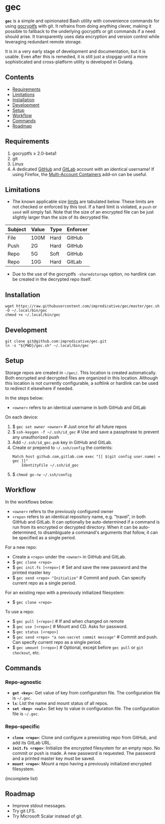 # gec

**`gec`** is a simple and opinionated Bash utility with convenience commands for using [gocryptfs](https://github.com/rfjakob/gocryptfs) with git.
It refrains from doing anything clever, making it possible to fallback to the underlying gocryptfs or git commands if a need should arise.
It transparently uses data encryption and version control while leveraging redundant remote storage.

It is in a very early stage of development and documentation, but it is usable.
Even after this is remedied, it is still just a stopgap until a more sophisticated and cross-platform utility is developed in Golang.

## Contents
* [Requirements](#requirements)
* [Limitations](#limitations)
* [Installation](#installation)
* [Development](#development)
* [Setup](#setup)
* [Workflow](#workflow)
* [Commands](#commands)
* [Roadmap](#roadmap)

## Requirements
1. gocryptfs ≥ 2.0-beta1
1. git
1. Linux
1. A dedicated [GitHub](https://github.com/) and [GitLab](https://gitlab.com/) account with an identical username!
If using Firefox, the [Multi-Account Containers](https://addons.mozilla.org/en-US/firefox/addon/multi-account-containers/) add-on can be useful.

## Limitations
* The known applicable size [limits](https://stackoverflow.com/a/59479166/) are tabulated below.
These limits are not checked or enforced by this tool. If a hard limit is violated, a `push` or `send` will simply fail.
Note that the size of an encrypted file can be just slightly larger than the size of its decrypted file.

| Subject | Value | Type | Enforcer |
|---------|-------|------|----------|
| File    | 100M  | Hard | GitHub   |
| Push    | 2G    | Hard | GitHub   |
| Repo    | 5G    | Soft | GitHub   |
| Repo    | 10G   | Hard | GitLab   |

* Due to the use of the gocryptfs `-sharedstorage` option, no hardlink can be created in the decrypted repo itself.

## Installation
```shell script
wget https://raw.githubusercontent.com/impredicative/gec/master/gec.sh -O ~/.local/bin/gec
chmod +x ~/.local/bin/gec
```

## Development
```shell script
git clone git@github.com:impredicative/gec.git
ln -s "${PWD}/gec.sh" ~/.local/bin/gec
```

## Setup
Storage repos are created in `~/gec/`. This location is created automatically. Both encrypted and decrypted files are organized in this location.
Although this location is not currently configurable, a softlink or hardlink can be used to redirect it elsewhere if needed.

In the steps below:
* `<owner>` refers to an identical username in both GitHub and GitLab

On each device:
1. $ `gec set owner <owner>`  # Just once for all future repos
1. $ `ssh-keygen -f ~/.ssh/id_gec`  # Use and save a passphrase to prevent any unauthorized push
1. Add `~/.ssh/id_gec.pub` key in GitHub and GitLab.
1. Create or prepend to `~/.ssh/config` the contents:
    ```shell script
    Match host github.com,gitlab.com exec "[[ $(git config user.name) = gec ]]"
        IdentityFile ~/.ssh/id_gec
    ```
1. $ `chmod go-rw ~/.ssh/config`

## Workflow
In the workflows below:
* `<owner>` refers to the previously configured owner
* `<repo>` refers to an identical repository name, e.g. "travel", in both GitHub and GitLab.
It can optionally be auto-determined if a command is run from its encrypted or decrypted directory.
When it can be auto-determined, to disambiguate a command's arguments that follow, it can be specified as a single period.

For a new repo:
* Create a `<repo>` under the `<owner>` in GitHub and GitLab.
* $ `gec clone <repo>`
* $ `gec init.fs [<repo>]`  # Set and save the new password and the printed master key
* $ `gec send <repo> "Initialize"`  # Commit and push. Can specify current repo as a single period.

For an existing repo with a previously initialized filesystem:
* $ `gec clone <repo>`

To use a repo:
* $ `gec pull [<repo>]`  # If and when changed on remote
* $ `gec use [<repo>]`  # Mount and CD. Asks for password.
* $ `gec status [<repo>]`
* $ `gec send <repo> "a non-secret commit message"`  # Commit and push. Can specify current repo as a single period.
* $ `gec umount [<repo>]`  # Optional, except before `gec pull` or `git checkout`, etc.

## Commands
### Repo-agnostic
* **`get <key>`**: Get value of key from configuration file. The configuration file is `~/.gec`.
* **`ls`**: List the name and mount status of all repos.
* **`set <key> <val>`**: Set key to value in configuration file. The configuration file is `~/.gec`.

### Repo-specific
* **`clone <repo>`**: Clone and configure a preexisting repo from GitHub, and add its GitLab URL.
* **`init.fs <repo>`**: Initialize the encrypted filesystem for an empty repo. No commit or push is made.
A new password is requested. The password and a printed master key must be saved.
* **`mount <repo>`**: Mount a repo having a previously initialized encrypted filesystem.

(incomplete list)

## Roadmap
* Improve stdout messages.
* Try git LFS.
* Try Microsoft Scalar instead of git.
